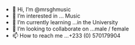 - 👋 Hi, I’m @mrsghmusic
- 👀 I’m interested in ... Music
- 🌱 I’m currently learning ...in the University
- 💞️ I’m looking to collaborate on ...male / female
- 📫 How to reach me ...+233 (0) 570179904

<!---
mrsghmusic/mrsghmusic is a ✨ special ✨ repository because its `README.md` (this file) appears on your GitHub profile.
You can click the Preview link to take a look at your changes.
--->
